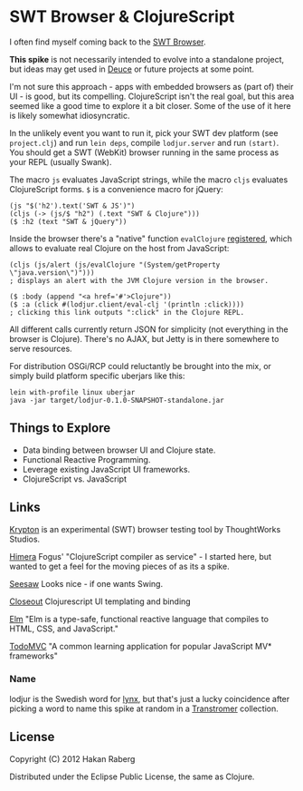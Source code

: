 # SWT Browser & ClojureScript

I often find myself coming back to the [SWT Browser](http://www.eclipse.org/swt/snippets/#browser).

**This spike** is not necessarily intended to evolve into a standalone project, but ideas may get used in [Deuce](https://github.com/hraberg/deuce) or future projects at some point.

I'm not sure this approach - apps with embedded browsers as (part of) their UI - is good, but its compelling.
ClojureScript isn't the real goal, but this area seemed like a good time to explore it a bit closer. Some of the use of it here is likely somewhat idiosyncratic.

In the unlikely event you want to run it, pick your SWT dev platform (see `project.clj`) and run `lein deps`, compile `lodjur.server` and run `(start)`. You should get a SWT (WebKit) browser running in the same process as your REPL (usually Swank).

The macro `js` evaluates JavaScript strings, while the macro `cljs` evaluates ClojureScript forms. `$` is a convenience macro for jQuery:

    (js "$('h2').text('SWT & JS')")
    (cljs (-> (js/$ "h2") (.text "SWT & Clojure")))
    ($ :h2 (text "SWT & jQuery"))

Inside the browser there's a "native" function `evalClojure` [registered](http://git.eclipse.org/c/platform/eclipse.platform.swt.git/tree/examples/org.eclipse.swt.snippets/src/org/eclipse/swt/snippets/Snippet307.java), which allows to evaluate real Clojure on the host from JavaScript:

    (cljs (js/alert (js/evalClojure "(System/getProperty \"java.version\")")))
    ; displays an alert with the JVM Clojure version in the browser.

    ($ :body (append "<a href='#'>Clojure"))
    ($ :a (click #(lodjur.client/eval-clj '(println :click))))
    ; clicking this link outputs ":click" in the Clojure REPL.


All different calls currently return JSON for simplicity (not everything in the browser is Clojure). There's no AJAX, but Jetty is in there somewhere to serve resources.

For distribution OSGi/RCP could reluctantly be brought into the mix, or simply build platform specific uberjars like this:

    lein with-profile linux uberjar
    java -jar target/lodjur-0.1.0-SNAPSHOT-standalone.jar


## Things to Explore

* Data binding between browser UI and Clojure state.
* Functional Reactive Programming.
* Leverage existing JavaScript UI frameworks.
* ClojureScript vs. JavaScript


## Links

[Krypton](https://github.com/thoughtworks/krypton) is an experimental (SWT) browser testing tool by ThoughtWorks Studios.

[Himera](https://github.com/fogus/himera) Fogus' "ClojureScript compiler as service" - I started here, but wanted to get a feel for the moving pieces of as its a spike.

[Seesaw](https://github.com/daveray/seesaw) Looks nice - if one wants Swing.

[Closeout](https://github.com/davesann/closeout) Clojurescript UI templating and binding

[Elm](http://elm-lang.org/) "Elm is a type-safe, functional reactive language that compiles to HTML, CSS, and JavaScript."

[TodoMVC](https://github.com/addyosmani/todomvc/) "A common learning application for popular JavaScript MV* frameworks"


### Name

lodjur is the Swedish word for [lynx](http://lynx.browser.org/), but that's just a lucky coincidence after picking a word to name this spike at random in a [Transtromer](http://www.guardian.co.uk/books/2011/oct/06/nobel-prize-literature-tomas-transtromer) collection.


## License

Copyright (C) 2012 Hakan Raberg

Distributed under the Eclipse Public License, the same as Clojure.
